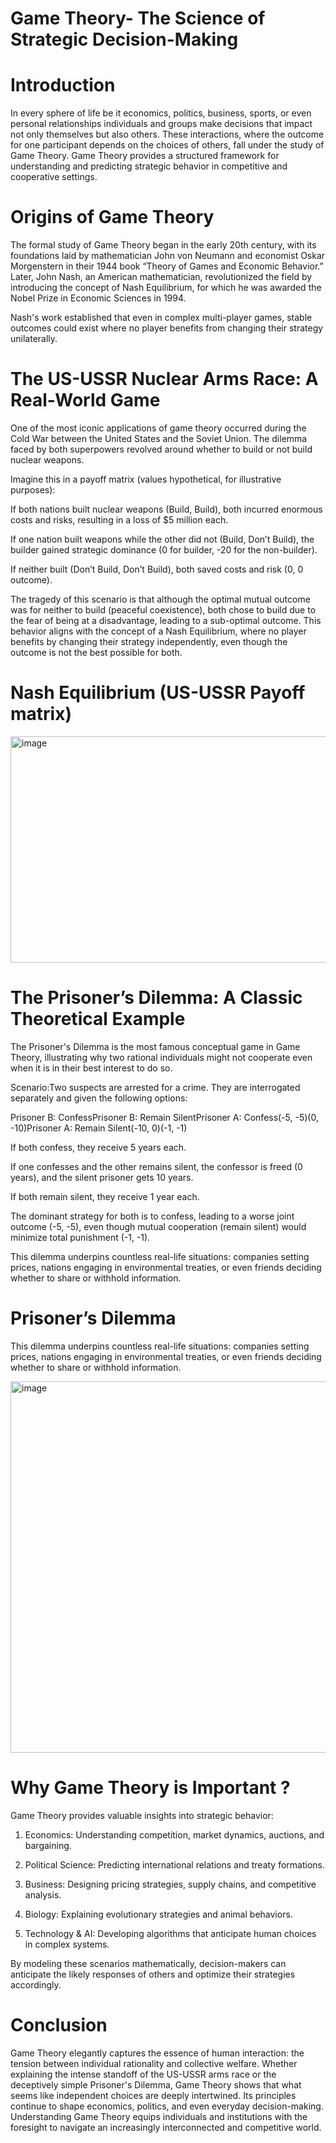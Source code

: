# Game Theory- The Science of Strategic Decision-Making

# Introduction

In every sphere of life be it economics, politics, business, sports, or even personal relationships individuals and groups make decisions that impact not only themselves but also others. These interactions, where the outcome for one participant depends on the choices of others, fall under the study of Game Theory. 
Game Theory provides a structured framework for understanding and predicting strategic behavior in competitive and cooperative settings.

# Origins of Game Theory

The formal study of Game Theory began in the early 20th century, with its foundations laid by mathematician John von Neumann and economist Oskar Morgenstern in their 1944 book “Theory of Games and Economic Behavior.” Later, John Nash, an American mathematician, revolutionized the field by introducing the concept of Nash Equilibrium, for which he was awarded the Nobel Prize in Economic Sciences in 1994. 

Nash's work established that even in complex multi-player games, stable outcomes could exist where no player benefits from changing their strategy unilaterally.

# The US-USSR Nuclear Arms Race: A Real-World Game

One of the most iconic applications of game theory occurred during the Cold War between the United States and the Soviet Union. The dilemma faced by both superpowers revolved around whether to build or not build nuclear weapons.

Imagine this in a payoff matrix (values hypothetical, for illustrative purposes):

If both nations built nuclear weapons (Build, Build), both incurred enormous costs and risks, resulting in a loss of $5 million each.

If one nation built weapons while the other did not (Build, Don’t Build), the builder gained strategic dominance (0 for builder, -20 for the non-builder).

If neither built (Don’t Build, Don’t Build), both saved costs and risk (0, 0 outcome).

The tragedy of this scenario is that although the optimal mutual outcome was for neither to build (peaceful coexistence), both chose to build due to the fear of being at a disadvantage, leading to a sub-optimal outcome. This behavior aligns with the concept of a Nash Equilibrium, where no player benefits by changing their strategy independently, even though the outcome is not the best possible for both.

# Nash Equilibrium (US-USSR Payoff matrix)

<img width="727" height="362" alt="image" src="https://github.com/user-attachments/assets/d29b9d7f-dd43-4030-b33a-e82f1938d863" />

# The Prisoner’s Dilemma: A Classic Theoretical Example

The Prisoner's Dilemma is the most famous conceptual game in Game Theory, illustrating why two rational individuals might not cooperate even when it is in their best interest to do so.

Scenario:Two suspects are arrested for a crime. They are interrogated separately and given the following options:

Prisoner B: ConfessPrisoner B: Remain SilentPrisoner A: Confess(-5, -5)(0, -10)Prisoner A: Remain Silent(-10, 0)(-1, -1)

If both confess, they receive 5 years each.

If one confesses and the other remains silent, the confessor is freed (0 years), and the silent prisoner gets 10 years.

If both remain silent, they receive 1 year each.

The dominant strategy for both is to confess, leading to a worse joint outcome (-5, -5), even though mutual cooperation (remain silent) would minimize total punishment (-1, -1).

This dilemma underpins countless real-life situations: companies setting prices, nations engaging in environmental treaties, or even friends deciding whether to share or withhold information.

# Prisoner’s Dilemma 

This dilemma underpins countless real-life situations: companies setting prices, nations engaging in environmental treaties, or even friends deciding whether to share or withhold information.

<img width="998" height="594" alt="image" src="https://github.com/user-attachments/assets/4c4a56c7-79f1-496b-92f8-a6b4f9aa338a" />


# Why Game Theory is Important ?

Game Theory provides valuable insights into strategic behavior:

1. Economics: Understanding competition, market dynamics, auctions, and bargaining.

2. Political Science: Predicting international relations and treaty formations.

3. Business: Designing pricing strategies, supply chains, and competitive analysis.

4. Biology: Explaining evolutionary strategies and animal behaviors.

5. Technology & AI: Developing algorithms that anticipate human choices in complex systems.

By modeling these scenarios mathematically, decision-makers can anticipate the likely responses of others and optimize their strategies accordingly.

# Conclusion


Game Theory elegantly captures the essence of human interaction: the tension between individual rationality and collective welfare.
Whether explaining the intense standoff of the US-USSR arms race or the deceptively simple Prisoner's Dilemma, 
Game Theory shows that what seems like independent choices are deeply intertwined. Its principles continue to shape economics, politics, and even everyday decision-making. 
Understanding Game Theory equips individuals and institutions with the foresight to navigate an increasingly interconnected and competitive world.

